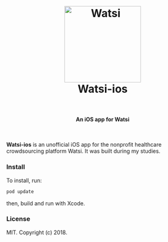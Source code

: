 <h1 align="center">
  <br>
  <a href="https://watsi.org"><img src="https://d1qb2nb5cznatu.cloudfront.net/startups/i/90458-bdca67d22fe3c295f9db420ebf498781-medium_jpg.jpg?buster=1400111641" alt="Watsi" width="200"></a>
  <br>
  Watsi-ios
  <br>
  <br>
</h1>

<h4 align="center">An iOS app for Watsi</h4>

<br>

**Watsi-ios** is an unofficial iOS app for the nonprofit healthcare crowdsourcing platform Watsi. It was built during my studies.

### Install

To install, run:

```bash
pod update
```

then, build and run with Xcode.

### License

MIT. Copyright (c) 2018.